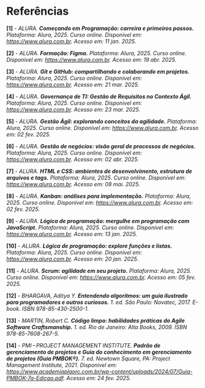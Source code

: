 # Referências

**[1]** - _ALURA. **Começando em Programação: carreira e primeiros passos.** Plataforma: Alura, 2025. Curso online. Disponível em: <https://www.alura.com.br>. Acesso em: 11 jan. 2025._

**[2]** - _ALURA. **Formação: Figma.** Plataforma: Alura, 2025. Curso online. Disponível em: <https://www.alura.com.br>. Acesso em: 19 abr. 2025._

**[3]** - _ALURA. **Git e GitHub: compartilhando e colaborando em projetos.** Plataforma: Alura, 2025. Curso online. Disponível em: <https://www.alura.com.br>. Acesso em: 21 mar. 2025._

**[4]** - _ALURA. **Governança de TI: Gestão de Requisitos no Contexto Ágil.** Plataforma: Alura, 2025. Curso online. Disponível em: <https://www.alura.com.br>. Acesso em: 23 mar. 2025._

**[5]** - _ALURA. **Gestão Ágil: explorando conceitos da agilidade.** Plataforma: Alura, 2025. Curso online. Disponível em: <https://www.alura.com.br>. Acesso em: 02 fev. 2025._

**[6]** - _ALURA. **Gestão de negócios: visão geral de processos de negócios.** Plataforma: Alura, 2025. Curso online. Disponível em: <https://www.alura.com.br>. Acesso em: 02 abr. 2025._

**[7]** - _ALURA. **HTML e CSS: ambientes de desenvolvimento, estrutura de arquivos e tags.** Plataforma: Alura, 2025. Curso online. Disponível em: <https://www.alura.com.br>. Acesso em: 08 mai. 2025._

**[8]** - _ALURA. **Kanban: análises para implementação.** Plataforma: Alura, 2025. Curso online. Disponível em: <https://www.alura.com.br>. Acesso em: 02 fev. 2025._

**[9]** - _ALURA. **Lógica de programação: mergulhe em programação com JavaScript.** Plataforma: Alura, 2025. Curso online. Disponível em: <https://www.alura.com.br>. Acesso em: 13 jan. 2025._

**[10]** - _ALURA. **Lógica de programação: explore funções e listas.** Plataforma: Alura, 2025. Curso online. Disponível em: <https://www.alura.com.br>. Acesso em: 20 jan. 2025._

**[11]** - _ALURA. **Scrum: agilidade em seu projeto.** Plataforma: Alura, 2025. Curso online. Disponível em: <https://www.alura.com.br>. Acesso em: 05 fev. 2025._

**[12]** - _BHARGAVA, Aditya Y. **Entendendo algoritmos: um guia ilustrado para programadores e outros curiosos.** 1. ed. São Paulo: Novatec, 2017. E-book. ISBN 978-85-430-2500-1._

**[13]** - _MARTIN, Robert C. **Código limpo: habilidades práticas do Agile Software Craftsmanship.** 1. ed. Rio de Janeiro: Alta Books, 2009. ISBN 978-85-7608-267-5._

**[14]** - _PMI – PROJECT MANAGEMENT INSTITUTE. **Padrão de gerenciamento de projetos e Guia do conhecimento em gerenciamento de projetos (Guia PMBOK®).** 7. ed. Newtown Square, PA: Project Management Institute, 2021. Disponível em: <https://www.academiaplaorc.com.br/wp-content/uploads/2024/07/Guia-PMBOK-7a-Edicao.pdf>. Acesso em: 24 fev. 2025._

